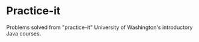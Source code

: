 # Practice-it
Problems solved from "practice-it"  University of Washington's introductory Java courses.

